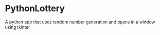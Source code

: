 # PythonLottery
A python app that uses random number generation and opens in a window using tkinter
